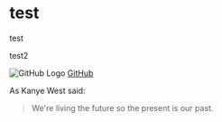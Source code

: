 test
====

test

  
test2 

![GitHub Logo](/images/logo.png)
[GitHub](http://github.com)

As Kanye West said:

> We're living the future so
> the present is our past.
